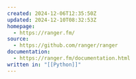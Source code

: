```yaml
---
created: 2024-12-06T12:35:50Z
updated: 2024-12-10T08:32:53Z
homepage:
  - https://ranger.fm/
source:
  - https://github.com/ranger/ranger
documentation:
  - https://ranger.fm/documentation.html
written in: "[[Python]]"
---
```

